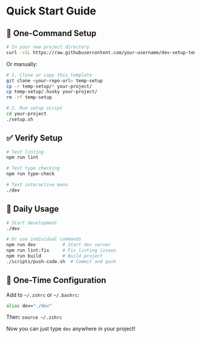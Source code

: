 # Quick Start Guide

## 🚀 One-Command Setup

```bash
# In your new project directory
curl -sSL https://raw.githubusercontent.com/your-username/dev-setup-template/main/setup.sh | bash
```

Or manually:

```bash
# 1. Clone or copy this template
git clone <your-repo-url> temp-setup
cp -r temp-setup/* your-project/
cp temp-setup/.husky your-project/
rm -rf temp-setup

# 2. Run setup script
cd your-project
./setup.sh
```

## ✅ Verify Setup

```bash
# Test linting
npm run lint

# Test type checking
npm run type-check

# Test interactive menu
./dev
```

## 🎯 Daily Usage

```bash
# Start development
./dev

# Or use individual commands
npm run dev          # Start dev server
npm run lint:fix     # Fix linting issues
npm run build        # Build project
./scripts/push-code.sh  # Commit and push
```

## 🔧 One-Time Configuration

Add to `~/.zshrc` or `~/.bashrc`:
```bash
alias dev="./dev"
```

Then: `source ~/.zshrc`

Now you can just type `dev` anywhere in your project!